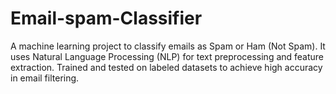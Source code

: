 # Email-spam-Classifier
A machine learning project to classify emails as Spam or Ham (Not Spam). It uses Natural Language Processing (NLP) for text preprocessing and feature extraction. Trained and tested on labeled datasets to achieve high accuracy in email filtering.

